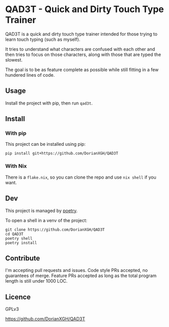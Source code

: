 # QAD3T - Quick and Dirty Touch Type Trainer

QAD3T is a quick and dirty touch type trainer intended for those trying to learn touch typing (such as myself).

It tries to understand what characters are confused with each other and then tries to focus on those characters, along with those that are typed the slowest.

The goal is to be as feature complete as possible while still fitting in a few hundered lines of code.

## Usage

Install the project with pip, then run `qad3t`.

## Install

### With pip

This project can be installed using pip:

```
pip install git+https://github.com/DorianXGH/QAD3T
```

### With Nix

There is a `flake.nix`, so you can clone the repo and use `nix shell` if you want.

## Dev

This project is managed by [poetry](https://python-poetry.org/).

To open a shell in a venv of the project:
```
git clone https://github.com/DorianXGH/QAD3T
cd QAD3T
poetry shell
poetry install
```

## Contribute

I'm accepting pull requests and issues.
Code style PRs accepted, no guarantees of merge.
Feature PRs accepted as long as the total program length is still under 1000 LOC.

## Licence

GPLv3


https://github.com/DorianXGH/QAD3T
